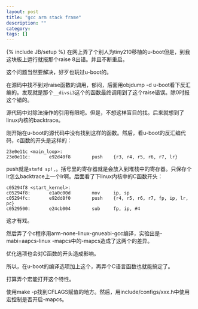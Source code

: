 ```yaml
---
layout: post
title: "gcc arm stack frame"
description: ""
category: 
tags: []
---
```

{% include JB/setup %}
在网上弄了个别人为tiny210移植的u-boot但是，到我这块板上运行就报那个raise 8出错。并且不断重启。

这个问题当然要解决，好歹也玩过u-boot的。

在源码中找不到对raise函数的调用，郁闷，后面用objdump -d u-boot看下反汇编的。发现就是那个`__divsi3`这个的函数最终调用到了这个raise错误。除0时报这个错的。

源代码中对除法操作的引用有限吧。但是，不想这样盲目的找。后来就想到了linux内核的backtrace。

刚开始在u-boot的源代码中没有找到这样的函数。然后，看u-boot的反汇编代码，c函数的开头是这样的：

    23e0e11c <main_loop>:
    23e0e11c:       e92d40f8        push    {r3, r4, r5, r6, r7, lr}

push就是`stmfd sp!,`。括号里的寄存器就是会放入到堆栈中的寄存器。只保存个lr怎么backtrace上一个lr啊。后面看了下linux内核中的C函数开头：

    c05294f8 <start_kernel>:
    c05294f8:       e1a0c00d        mov     ip, sp
    c05294fc:       e92dd8f0        push    {r4, r5, r6, r7, fp, ip, lr, pc}
    c0529500:       e24cb004        sub     fp, ip, #4

这才有戏。

然后弄了个c程序用arm-none-linux-gnueabi-gcc编译，实验出是-mabi=aapcs-linux -mapcs中的-mapcs造成了这两个的差异。

优化选项也会对C函数的开头造成影响。

所以，在u-boot的编译选项加上这个，再弄个C语言函数也就能搞定了。

打算弄个宏能打开这个特性。

使用make -p找到CFLAGS赋值的地方。然后，用include/configs/xxx.h中使用宏控制是否开启-mapcs。


